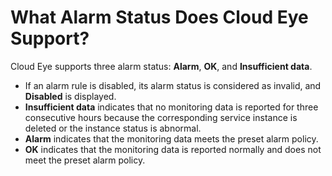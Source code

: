 # What Alarm Status Does Cloud Eye Support?<a name="EN-US_TOPIC_0084812079"></a>

Cloud Eye supports three alarm status:  **Alarm**,  **OK**, and  **Insufficient data**.

-   If an alarm rule is disabled, its alarm status is considered as invalid, and  **Disabled**  is displayed.
-   **Insufficient data**  indicates that no monitoring data is reported for three consecutive hours because the corresponding service instance is deleted or the instance status is abnormal.
-   **Alarm**  indicates that the monitoring data meets the preset alarm policy.
-   **OK**  indicates that the monitoring data is reported normally and does not meet the preset alarm policy.

